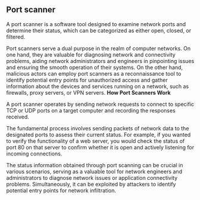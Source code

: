 ## Port scanner
A port scanner is a software tool designed to examine network ports and determine their status, which can be categorized as either open, closed, or filtered.

Port scanners serve a dual purpose in the realm of computer networks. On one hand, they are valuable for diagnosing network and connectivity problems, aiding network administrators and engineers in pinpointing issues and ensuring the smooth operation of their systems. On the other hand, malicious actors can employ port scanners as a reconnaissance tool to identify potential entry points for unauthorized access and gather information about the devices and services running on a network, such as firewalls, proxy servers, or VPN servers.
**How Port Scanners Work**

A port scanner operates by sending network requests to connect to specific TCP or UDP ports on a target computer and recording the responses received.

The fundamental process involves sending packets of network data to the designated ports to assess their current status. For example, if you wanted to verify the functionality of a web server, you would check the status of port 80 on that server to confirm whether it is open and actively listening for incoming connections.

The status information obtained through port scanning can be crucial in various scenarios, serving as a valuable tool for network engineers and administrators to diagnose network issues or application connectivity problems. Simultaneously, it can be exploited by attackers to identify potential entry points for network infiltration.

